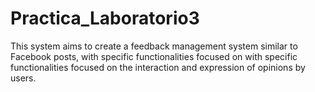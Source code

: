 # Practica_Laboratorio3
This system aims to create a feedback management system similar to Facebook posts, with specific functionalities focused on with specific functionalities focused on the interaction and expression of opinions by users.
